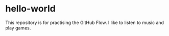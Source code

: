 # hello-world
This repository is for practising the GitHub Flow.
I like to listen to music and play games.
